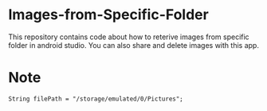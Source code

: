# Images-from-Specific-Folder
This repository contains code about how to reterive images from specific folder in android studio. You can also share and delete images with this app.
# Note
```
String filePath = "/storage/emulated/0/Pictures";
```
